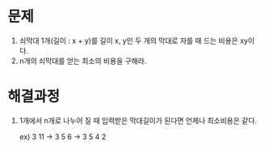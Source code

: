 # 문제

1. 쇠막대 1개(길이 : x + y)를 길이 x, y인 두 개의 막대로 자를 때 드는 비용은 xy이다.
2. n개의 쇠막대를 얻는 최소의 비용을 구해라.



# 해결과정

1. 1개에서 n개로 나누어 질 때 입력받은 막대길이가 된다면 언제나 최소비용은 같다.

   ex) 3 11 -> 3 5 6 -> 3 5 4 2 

